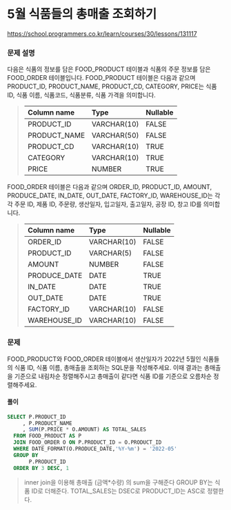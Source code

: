 # 5월 식품들의 총매출 조회하기
https://school.programmers.co.kr/learn/courses/30/lessons/131117

### 문제 설명
다음은 식품의 정보를 담은 FOOD_PRODUCT 테이블과 식품의 주문 정보를 담은 FOOD_ORDER 테이블입니다. FOOD_PRODUCT 테이블은 다음과 같으며 PRODUCT_ID, PRODUCT_NAME, PRODUCT_CD, CATEGORY, PRICE는 식품 ID, 식품 이름, 식품코드, 식품분류, 식품 가격을 의미합니다.

>| Column name	 | Type	    | Nullable |
>| :----------- | :---------- | :------ |
>| PRODUCT_ID	 | VARCHAR(10) | FALSE   |
>| PRODUCT_NAME | VARCHAR(50)	| FALSE   |  
>| PRODUCT_CD	 | VARCHAR(10)	| TRUE    |
>| CATEGORY	 | VARCHAR(10)	| TRUE    |
>| PRICE	      | NUMBER      | TRUE    |

FOOD_ORDER 테이블은 다음과 같으며 ORDER_ID, PRODUCT_ID, AMOUNT, PRODUCE_DATE, IN_DATE, OUT_DATE, FACTORY_ID, WAREHOUSE_ID는 각각 주문 ID, 제품 ID, 주문량, 생산일자, 입고일자, 출고일자, 공장 ID, 창고 ID를 의미합니다.

>| Column name	 | Type	| Nullable |
>| :----------- | :---------- | :------ |
>| ORDER_ID	 |VARCHAR(10)	|FALSE|
>| PRODUCT_ID	 |VARCHAR(5)	|FALSE|
>| AMOUNT	| NUMBER |	FALSE|
>| PRODUCE_DATE  |	DATE|	TRUE|
>| IN_DATE	| DATE|	TRUE|
>| OUT_DATE	| DATE	|TRUE|
>| FACTORY_ID	| VARCHAR(10)|	FALSE|
>| WAREHOUSE_ID  |	VARCHAR(10)|	FALSE|

### 문제
FOOD_PRODUCT와 FOOD_ORDER 테이블에서 생산일자가 2022년 5월인 식품들의 식품 ID, 식품 이름, 총매출을 조회하는 SQL문을 작성해주세요. 이때 결과는 총매출을 기준으로 내림차순 정렬해주시고 총매출이 같다면 식품 ID를 기준으로 오름차순 정렬해주세요.

#### 풀이

```sql
SELECT P.PRODUCT_ID
     , P.PRODUCT_NAME
     , SUM(P.PRICE * O.AMOUNT) AS TOTAL_SALES 
  FROM FOOD_PRODUCT AS P
  JOIN FOOD_ORDER O ON P.PRODUCT_ID = O.PRODUCT_ID
  WHERE DATE_FORMAT(O.PRODUCE_DATE,'%Y-%m') = '2022-05'
  GROUP BY 
       P.PRODUCT_ID
  ORDER BY 3 DESC, 1
```
> inner join을 이용해 총매출 (금액*수량) 의 sum을 구해준다 GROUP BY는 식품 ID로 더해준다.
> TOTAL_SALES는 DSEC로 PRODUCT_ID는 ASC로 정렬한다.


